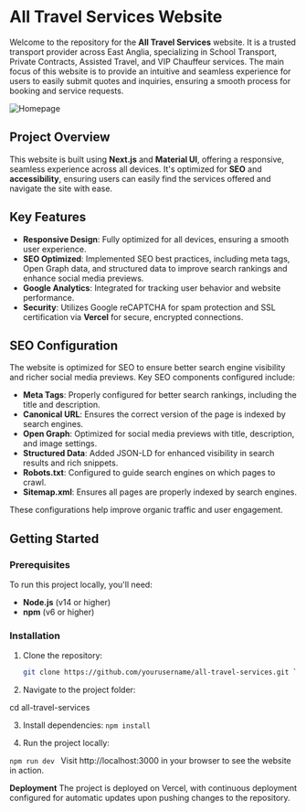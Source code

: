 # **All Travel Services Website**

Welcome to the repository for the **All Travel Services** website. 
It is a trusted transport provider across East Anglia, specializing in School Transport, Private Contracts, Assisted Travel, and VIP Chauffeur services.
The main focus of this website is to provide an intuitive and seamless experience for users to easily submit quotes and inquiries, ensuring a smooth process for booking and service requests.

![Homepage](https://ik.imagekit.io/gkjgzbxu1/homepage.png?updatedAt=1733408106847)

## **Project Overview**

This website is built using **Next.js** and **Material UI**, offering a responsive, seamless experience across all devices. It's optimized for **SEO** and **accessibility**, ensuring users can easily find the services offered and navigate the site with ease.

## **Key Features**

- **Responsive Design**: Fully optimized for all devices, ensuring a smooth user experience.
- **SEO Optimized**: Implemented SEO best practices, including meta tags, Open Graph data, and structured data to improve search rankings and enhance social media previews.
- **Google Analytics**: Integrated for tracking user behavior and website performance.
- **Security**: Utilizes Google reCAPTCHA for spam protection and SSL certification via **Vercel** for secure, encrypted connections.

## **SEO Configuration**

The website is optimized for SEO to ensure better search engine visibility and richer social media previews. Key SEO components configured include:

- **Meta Tags**: Properly configured for better search rankings, including the title and description.
- **Canonical URL**: Ensures the correct version of the page is indexed by search engines.
- **Open Graph**: Optimized for social media previews with title, description, and image settings.
- **Structured Data**: Added JSON-LD for enhanced visibility in search results and rich snippets.
- **Robots.txt**: Configured to guide search engines on which pages to crawl.
- **Sitemap.xml**: Ensures all pages are properly indexed by search engines.

These configurations help improve organic traffic and user engagement.

## **Getting Started**

### **Prerequisites**

To run this project locally, you'll need:

- **Node.js** (v14 or higher)
- **npm** (v6 or higher)

### **Installation**

1. Clone the repository:
   ```bash
   git clone https://github.com/yourusername/all-travel-services.git ```

2. Navigate to the project folder:

cd all-travel-services

3. Install dependencies:
```npm install```

4. Run the project locally:

```npm run dev ``` 
Visit http://localhost:3000 in your browser to see the website in action.

**Deployment**
The project is deployed on Vercel, with continuous deployment configured for automatic updates upon pushing changes to the repository.
